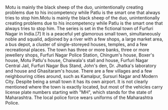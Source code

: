 Motu is mainly the black sheep of the duo, unintentionally creating problems due to his incompetency while Patlu is the smart one that always tries to stop him.Motu is mainly the black sheep of the duo, unintentionally creating problems due to his incompetency while Patlu is the smart one that always tries to stop him.
The series is set in the fictional town of Furfuri Nagar in India.[7] It is a peaceful yet glamorous small town, simultaneously noble and squalid, adjoined by a river with a few shops, a large market area, a bus depot, a cluster of single-storeyed houses, temples, and a few recreational places. The town has three or more banks, three or more jewellery shops, Furfuri Nagar Police Station, Chingum's house, Boxer's house, Motu Patlu's house, Chaiwala's stall and house, Furfuri Nagar Central Jail, Furfuri Nagar Bus Stand, John's den, Dr. Jhatka's laboratory and house and Ghasitaram's house. There are a few villages and a few neighbouring cities around, such as Kamalpur, Sursuri Nagar and Modern City. Despite being a small town it has its own airport. It is not clearly mentioned where the town is exactly located, but most of the vehicles carry license plate numbers starting with "MH", which stands for the state of Maharashtra. The local police force wears uniforms of the Maharashtra Police.